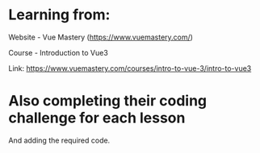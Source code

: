 # Learning from:

Website - Vue Mastery (https://www.vuemastery.com/)

Course - Introduction to Vue3

Link:
https://www.vuemastery.com/courses/intro-to-vue-3/intro-to-vue3

# Also completing their coding challenge for each lesson

And adding the required code.

